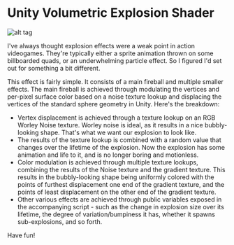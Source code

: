 # Unity Volumetric Explosion Shader

![alt tag](http://www.giphy.com/gifs/l0MYyK3w0n1r71VdK)

I've always thought explosion effects were a weak point in action videogames. They're typically either a sprite animation thrown on some billboarded quads, or an underwhelming particle effect. So I figured I'd set out for something a bit different.

This effect is fairly simple. It consists of a main fireball and multiple smaller effects. The main fireball is achieved through modulating the vertices and per-pixel surface color based on a noise texture lookup and displacing the vertices of the standard sphere geometry in Unity. Here's the breakdown:
+ Vertex displacement is achieved through a texture lookup on an RGB Worley Noise texture. Worley noise is ideal, as it results in a nice bubbly-looking shape. That's what we want our explosion to look like.
+ The results of the texture lookup is combined with a random value that changes over the lifetime of the explosion. Now the explosion has some animation and life to it, and is no longer boring and motionless.
+ Color modulation is achieved through multiple texture lookups, combining the results of the Noise texture and the gradient texture. This results in the bubbly-looking shape being uniformly colored with the points of furthest displacement one end of the gradient texture, and the points of least displacement on the other end of the gradient texture.
+ Other various effects are achieved through public variables exposed in the accompanying script - such as the change in explosion size over its lifetime, the degree of variation/bumpiness it has, whether it spawns sub-explosions, and so forth.

Have fun!
